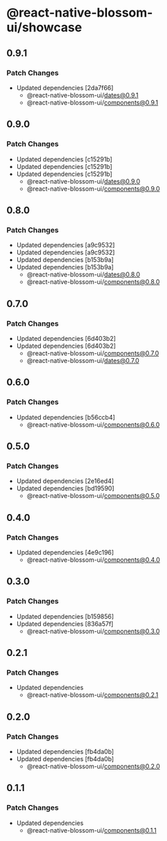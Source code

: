 # @react-native-blossom-ui/showcase

## 0.9.1

### Patch Changes

- Updated dependencies [2da7f66]
  - @react-native-blossom-ui/dates@0.9.1
  - @react-native-blossom-ui/components@0.9.1

## 0.9.0

### Patch Changes

- Updated dependencies [c15291b]
- Updated dependencies [c15291b]
- Updated dependencies [c15291b]
  - @react-native-blossom-ui/dates@0.9.0
  - @react-native-blossom-ui/components@0.9.0

## 0.8.0

### Patch Changes

- Updated dependencies [a9c9532]
- Updated dependencies [a9c9532]
- Updated dependencies [b153b9a]
- Updated dependencies [b153b9a]
  - @react-native-blossom-ui/dates@0.8.0
  - @react-native-blossom-ui/components@0.8.0

## 0.7.0

### Patch Changes

- Updated dependencies [6d403b2]
- Updated dependencies [6d403b2]
  - @react-native-blossom-ui/components@0.7.0
  - @react-native-blossom-ui/dates@0.7.0

## 0.6.0

### Patch Changes

- Updated dependencies [b56ccb4]
  - @react-native-blossom-ui/components@0.6.0

## 0.5.0

### Patch Changes

- Updated dependencies [2e16ed4]
- Updated dependencies [bd19590]
  - @react-native-blossom-ui/components@0.5.0

## 0.4.0

### Patch Changes

- Updated dependencies [4e9c196]
  - @react-native-blossom-ui/components@0.4.0

## 0.3.0

### Patch Changes

- Updated dependencies [b159856]
- Updated dependencies [836a57f]
  - @react-native-blossom-ui/components@0.3.0

## 0.2.1

### Patch Changes

- Updated dependencies
  - @react-native-blossom-ui/components@0.2.1

## 0.2.0

### Patch Changes

- Updated dependencies [fb4da0b]
- Updated dependencies [fb4da0b]
  - @react-native-blossom-ui/components@0.2.0

## 0.1.1

### Patch Changes

- Updated dependencies
  - @react-native-blossom-ui/components@0.1.1
